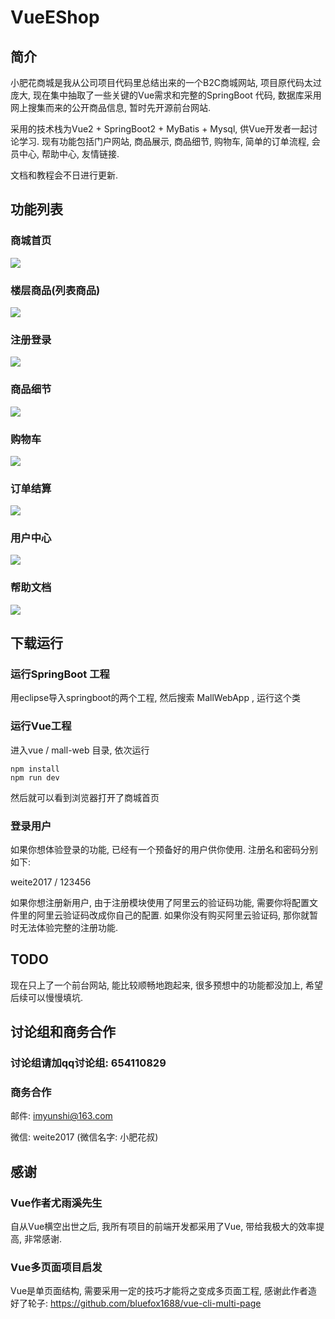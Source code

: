# VueEShop

## 简介

小肥花商城是我从公司项目代码里总结出来的一个B2C商城网站, 项目原代码太过庞大, 现在集中抽取了一些关键的Vue需求和完整的SpringBoot 代码, 数据库采用网上搜集而来的公开商品信息, 暂时先开源前台网站. 

采用的技术栈为Vue2 + SpringBoot2 + MyBatis  + Mysql, 供Vue开发者一起讨论学习. 现有功能包括门户网站, 商品展示, 商品细节, 购物车, 简单的订单流程, 会员中心, 帮助中心, 友情链接. 

文档和教程会不日进行更新. 



## 功能列表

### 商城首页

![](http://static.yunshichen.com/images/Selection_235.png)

### 楼层商品(列表商品)

![](http://static.yunshichen.com/images/Selection_236.png)

### 注册登录

![](http://static.yunshichen.com/images/Selection_238.png)

### 商品细节

![](http://static.yunshichen.com/images/Selection_239.png)

### 购物车

![](http://static.yunshichen.com/images/Selection_241.png)

### 订单结算

![](http://static.yunshichen.com/images/Selection_240.png)

### 用户中心

![](http://static.yunshichen.com/images/Selection_243.png)

### 帮助文档

![](http://static.yunshichen.com/images/Selection_244.png)



## 下载运行

### 运行SpringBoot 工程

用eclipse导入springboot的两个工程, 然后搜索 MallWebApp , 运行这个类

### 运行Vue工程

进入vue / mall-web 目录, 依次运行

```ba
npm install 
npm run dev
```

然后就可以看到浏览器打开了商城首页

### 登录用户

如果你想体验登录的功能, 已经有一个预备好的用户供你使用. 注册名和密码分别如下:

weite2017  / 123456

如果你想注册新用户, 由于注册模块使用了阿里云的验证码功能, 需要你将配置文件里的阿里云验证码改成你自己的配置. 如果你没有购买阿里云验证码, 那你就暂时无法体验完整的注册功能. 

## TODO

现在只上了一个前台网站, 能比较顺畅地跑起来, 很多预想中的功能都没加上, 希望后续可以慢慢填坑. 

## 讨论组和商务合作

### 讨论组请加qq讨论组:  654110829

### 商务合作

邮件: imyunshi@163.com

微信: weite2017    (微信名字: 小肥花叔)



## 感谢

### Vue作者尤雨溪先生

自从Vue横空出世之后, 我所有项目的前端开发都采用了Vue, 带给我极大的效率提高, 非常感谢. 

### Vue多页面项目启发

Vue是单页面结构, 需要采用一定的技巧才能将之变成多页面工程, 感谢此作者造好了轮子: https://github.com/bluefox1688/vue-cli-multi-page

